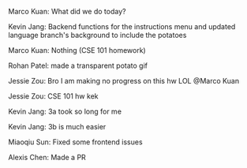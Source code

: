 Marco Kuan: What did we do today?

Kevin Jang: Backend functions for the instructions menu and updated language branch's background to include the potatoes

Marco Kuan: Nothing (CSE 101 homework)

Rohan Patel: made a transparent potato gif

Jessie Zou: Bro I am making no progress on this hw LOL @Marco Kuan

Jessie Zou: CSE 101 hw kek

Kevin Jang: 3a took so long for me

Kevin Jang: 3b is much easier

Miaoqiu Sun: Fixed some frontend issues

Alexis Chen: Made a PR

